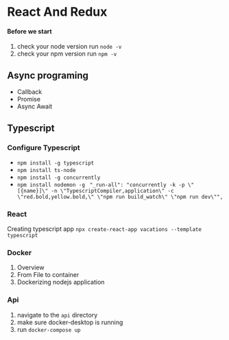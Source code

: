 # React And Redux

#### Before we start

1. check your node version run `node -v`
2. check your npm version run `npm -v`

<!-- s -->

## Async programing

- Callback
- Promise
- Async Await

## Typescript

### Configure Typescript

- `npm install -g typescript`
- `npm install ts-node`
- `npm install -g concurrently`
- `npm install nodemon -g`
  ` "_run-all": "concurrently -k -p \"[{name}]\" -n \"TypescriptCompiler,application\" -c \"red.bold,yellow.bold,\" \"npm run build_watch\" \"npm run dev\"",`

### React

Creating typescript app
`npx create-react-app vacations --template typescript`

### Docker

1. Overview
2. From File to container
3. Dockerizing nodejs application

### Api

1. navigate to the `api` directory
2. make sure docker-desktop is running
3. run `docker-compose up`
